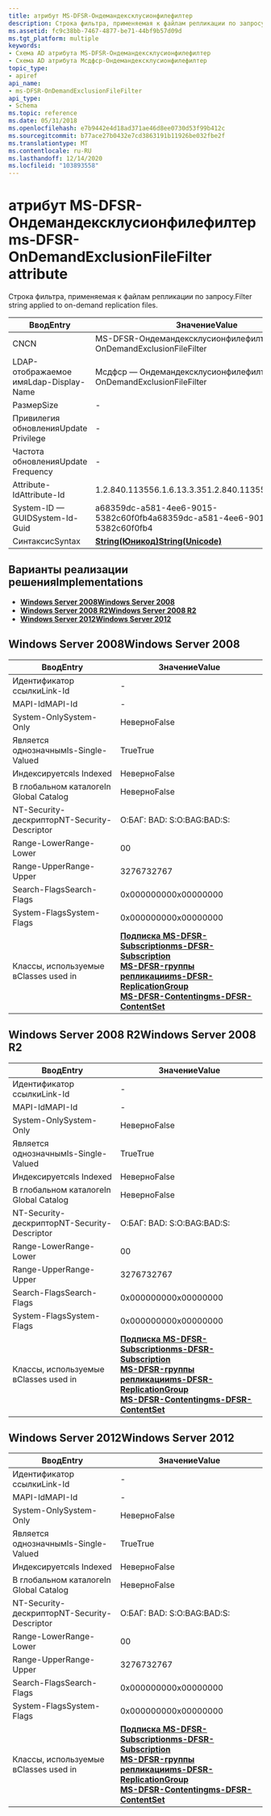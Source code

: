 ```yaml
---
title: атрибут MS-DFSR-Ондемандексклусионфилефилтер
description: Строка фильтра, применяемая к файлам репликации по запросу.
ms.assetid: fc9c38bb-7467-4877-be71-44bf9b57d09d
ms.tgt_platform: multiple
keywords:
- Схема AD атрибута MS-DFSR-Ондемандексклусионфилефилтер
- Схема AD атрибута Мсдфср-Ондемандексклусионфилефилтер
topic_type:
- apiref
api_name:
- ms-DFSR-OnDemandExclusionFileFilter
api_type:
- Schema
ms.topic: reference
ms.date: 05/31/2018
ms.openlocfilehash: e7b9442e4d18ad371ae46d8ee0730d53f99b412c
ms.sourcegitcommit: b77ace27b0432e7cd3863191b11926be032fbe2f
ms.translationtype: MT
ms.contentlocale: ru-RU
ms.lasthandoff: 12/14/2020
ms.locfileid: "103893558"
---
```

# <a name="ms-dfsr-ondemandexclusionfilefilter-attribute"></a><span data-ttu-id="05bd4-105">атрибут MS-DFSR-Ондемандексклусионфилефилтер</span><span class="sxs-lookup"><span data-stu-id="05bd4-105">ms-DFSR-OnDemandExclusionFileFilter attribute</span></span>

<span data-ttu-id="05bd4-106">Строка фильтра, применяемая к файлам репликации по запросу.</span><span class="sxs-lookup"><span data-stu-id="05bd4-106">Filter string applied to on-demand replication files.</span></span>



| <span data-ttu-id="05bd4-107">Ввод</span><span class="sxs-lookup"><span data-stu-id="05bd4-107">Entry</span></span> | <span data-ttu-id="05bd4-108">Значение</span><span class="sxs-lookup"><span data-stu-id="05bd4-108">Value</span></span> |
|-------------------|---------------------------------------------|
| <span data-ttu-id="05bd4-109">CN</span><span class="sxs-lookup"><span data-stu-id="05bd4-109">CN</span></span>                | <span data-ttu-id="05bd4-110">MS-DFSR-Ондемандексклусионфилефилтер</span><span class="sxs-lookup"><span data-stu-id="05bd4-110">ms-DFSR-OnDemandExclusionFileFilter</span></span>         |
| <span data-ttu-id="05bd4-111">LDAP-отображаемое имя</span><span class="sxs-lookup"><span data-stu-id="05bd4-111">Ldap-Display-Name</span></span> | <span data-ttu-id="05bd4-112">Мсдфср — Ондемандексклусионфилефилтер</span><span class="sxs-lookup"><span data-stu-id="05bd4-112">msDFSR-OnDemandExclusionFileFilter</span></span>          |
| <span data-ttu-id="05bd4-113">Размер</span><span class="sxs-lookup"><span data-stu-id="05bd4-113">Size</span></span>              | \-                                          |
| <span data-ttu-id="05bd4-114">Привилегия обновления</span><span class="sxs-lookup"><span data-stu-id="05bd4-114">Update Privilege</span></span>  | \-                                          |
| <span data-ttu-id="05bd4-115">Частота обновления</span><span class="sxs-lookup"><span data-stu-id="05bd4-115">Update Frequency</span></span>  | \-                                          |
| <span data-ttu-id="05bd4-116">Attribute-Id</span><span class="sxs-lookup"><span data-stu-id="05bd4-116">Attribute-Id</span></span>      | <span data-ttu-id="05bd4-117">1.2.840.113556.1.6.13.3.35</span><span class="sxs-lookup"><span data-stu-id="05bd4-117">1.2.840.113556.1.6.13.3.35</span></span>                  |
| <span data-ttu-id="05bd4-118">System-ID — GUID</span><span class="sxs-lookup"><span data-stu-id="05bd4-118">System-Id-Guid</span></span>    | <span data-ttu-id="05bd4-119">a68359dc-a581-4ee6-9015-5382c60f0fb4</span><span class="sxs-lookup"><span data-stu-id="05bd4-119">a68359dc-a581-4ee6-9015-5382c60f0fb4</span></span>        |
| <span data-ttu-id="05bd4-120">Синтаксис</span><span class="sxs-lookup"><span data-stu-id="05bd4-120">Syntax</span></span>            | [<span data-ttu-id="05bd4-121">**String(Юникод)**</span><span class="sxs-lookup"><span data-stu-id="05bd4-121">**String(Unicode)**</span></span>](s-string-unicode.md) |



## <a name="implementations"></a><span data-ttu-id="05bd4-122">Варианты реализации решения</span><span class="sxs-lookup"><span data-stu-id="05bd4-122">Implementations</span></span>

-   [<span data-ttu-id="05bd4-123">**Windows Server 2008**</span><span class="sxs-lookup"><span data-stu-id="05bd4-123">**Windows Server 2008**</span></span>](#windows-server-2008)
-   [<span data-ttu-id="05bd4-124">**Windows Server 2008 R2**</span><span class="sxs-lookup"><span data-stu-id="05bd4-124">**Windows Server 2008 R2**</span></span>](#windows-server-2008-r2)
-   [<span data-ttu-id="05bd4-125">**Windows Server 2012**</span><span class="sxs-lookup"><span data-stu-id="05bd4-125">**Windows Server 2012**</span></span>](#windows-server-2012)

## <a name="windows-server-2008"></a><span data-ttu-id="05bd4-126">Windows Server 2008</span><span class="sxs-lookup"><span data-stu-id="05bd4-126">Windows Server 2008</span></span>



| <span data-ttu-id="05bd4-127">Ввод</span><span class="sxs-lookup"><span data-stu-id="05bd4-127">Entry</span></span> | <span data-ttu-id="05bd4-128">Значение</span><span class="sxs-lookup"><span data-stu-id="05bd4-128">Value</span></span> |
|------------------------|--------------------------------------------------------------------------------------------------------------------------------------------------------------------------------------------------------|
| <span data-ttu-id="05bd4-129">Идентификатор ссылки</span><span class="sxs-lookup"><span data-stu-id="05bd4-129">Link-Id</span></span>                | \-                                                                                                                                                                                                     |
| <span data-ttu-id="05bd4-130">MAPI-Id</span><span class="sxs-lookup"><span data-stu-id="05bd4-130">MAPI-Id</span></span>                | \-                                                                                                                                                                                                     |
| <span data-ttu-id="05bd4-131">System-Only</span><span class="sxs-lookup"><span data-stu-id="05bd4-131">System-Only</span></span>            | <span data-ttu-id="05bd4-132">Неверно</span><span class="sxs-lookup"><span data-stu-id="05bd4-132">False</span></span>                                                                                                                                                                                                  |
| <span data-ttu-id="05bd4-133">Является однозначным</span><span class="sxs-lookup"><span data-stu-id="05bd4-133">Is-Single-Valued</span></span>       | <span data-ttu-id="05bd4-134">True</span><span class="sxs-lookup"><span data-stu-id="05bd4-134">True</span></span>                                                                                                                                                                                                   |
| <span data-ttu-id="05bd4-135">Индексируется</span><span class="sxs-lookup"><span data-stu-id="05bd4-135">Is Indexed</span></span>             | <span data-ttu-id="05bd4-136">Неверно</span><span class="sxs-lookup"><span data-stu-id="05bd4-136">False</span></span>                                                                                                                                                                                                  |
| <span data-ttu-id="05bd4-137">В глобальном каталоге</span><span class="sxs-lookup"><span data-stu-id="05bd4-137">In Global Catalog</span></span>      | <span data-ttu-id="05bd4-138">Неверно</span><span class="sxs-lookup"><span data-stu-id="05bd4-138">False</span></span>                                                                                                                                                                                                  |
| <span data-ttu-id="05bd4-139">NT-Security-дескриптор</span><span class="sxs-lookup"><span data-stu-id="05bd4-139">NT-Security-Descriptor</span></span> | <span data-ttu-id="05bd4-140">О:БАГ: BAD: S:</span><span class="sxs-lookup"><span data-stu-id="05bd4-140">O:BAG:BAD:S:</span></span>                                                                                                                                                                                           |
| <span data-ttu-id="05bd4-141">Range-Lower</span><span class="sxs-lookup"><span data-stu-id="05bd4-141">Range-Lower</span></span>            | <span data-ttu-id="05bd4-142">0</span><span class="sxs-lookup"><span data-stu-id="05bd4-142">0</span></span>                                                                                                                                                                                                      |
| <span data-ttu-id="05bd4-143">Range-Upper</span><span class="sxs-lookup"><span data-stu-id="05bd4-143">Range-Upper</span></span>            | <span data-ttu-id="05bd4-144">32767</span><span class="sxs-lookup"><span data-stu-id="05bd4-144">32767</span></span>                                                                                                                                                                                                  |
| <span data-ttu-id="05bd4-145">Search-Flags</span><span class="sxs-lookup"><span data-stu-id="05bd4-145">Search-Flags</span></span>           | <span data-ttu-id="05bd4-146">0x00000000</span><span class="sxs-lookup"><span data-stu-id="05bd4-146">0x00000000</span></span>                                                                                                                                                                                             |
| <span data-ttu-id="05bd4-147">System-Flags</span><span class="sxs-lookup"><span data-stu-id="05bd4-147">System-Flags</span></span>           | <span data-ttu-id="05bd4-148">0x00000000</span><span class="sxs-lookup"><span data-stu-id="05bd4-148">0x00000000</span></span>                                                                                                                                                                                             |
| <span data-ttu-id="05bd4-149">Классы, используемые в</span><span class="sxs-lookup"><span data-stu-id="05bd4-149">Classes used in</span></span>        | [<span data-ttu-id="05bd4-150">**Подписка MS-DFSR-Subscription**</span><span class="sxs-lookup"><span data-stu-id="05bd4-150">**ms-DFSR-Subscription**</span></span>](c-msdfsr-subscription.md)<br/> [<span data-ttu-id="05bd4-151">**MS-DFSR-группы репликации**</span><span class="sxs-lookup"><span data-stu-id="05bd4-151">**ms-DFSR-ReplicationGroup**</span></span>](c-msdfsr-replicationgroup.md)<br/> [<span data-ttu-id="05bd4-152">**MS-DFSR-Contenting**</span><span class="sxs-lookup"><span data-stu-id="05bd4-152">**ms-DFSR-ContentSet**</span></span>](c-msdfsr-contentset.md)<br/> |



## <a name="windows-server-2008-r2"></a><span data-ttu-id="05bd4-153">Windows Server 2008 R2</span><span class="sxs-lookup"><span data-stu-id="05bd4-153">Windows Server 2008 R2</span></span>



| <span data-ttu-id="05bd4-154">Ввод</span><span class="sxs-lookup"><span data-stu-id="05bd4-154">Entry</span></span> | <span data-ttu-id="05bd4-155">Значение</span><span class="sxs-lookup"><span data-stu-id="05bd4-155">Value</span></span> |
|------------------------|--------------------------------------------------------------------------------------------------------------------------------------------------------------------------------------------------------|
| <span data-ttu-id="05bd4-156">Идентификатор ссылки</span><span class="sxs-lookup"><span data-stu-id="05bd4-156">Link-Id</span></span>                | \-                                                                                                                                                                                                     |
| <span data-ttu-id="05bd4-157">MAPI-Id</span><span class="sxs-lookup"><span data-stu-id="05bd4-157">MAPI-Id</span></span>                | \-                                                                                                                                                                                                     |
| <span data-ttu-id="05bd4-158">System-Only</span><span class="sxs-lookup"><span data-stu-id="05bd4-158">System-Only</span></span>            | <span data-ttu-id="05bd4-159">Неверно</span><span class="sxs-lookup"><span data-stu-id="05bd4-159">False</span></span>                                                                                                                                                                                                  |
| <span data-ttu-id="05bd4-160">Является однозначным</span><span class="sxs-lookup"><span data-stu-id="05bd4-160">Is-Single-Valued</span></span>       | <span data-ttu-id="05bd4-161">True</span><span class="sxs-lookup"><span data-stu-id="05bd4-161">True</span></span>                                                                                                                                                                                                   |
| <span data-ttu-id="05bd4-162">Индексируется</span><span class="sxs-lookup"><span data-stu-id="05bd4-162">Is Indexed</span></span>             | <span data-ttu-id="05bd4-163">Неверно</span><span class="sxs-lookup"><span data-stu-id="05bd4-163">False</span></span>                                                                                                                                                                                                  |
| <span data-ttu-id="05bd4-164">В глобальном каталоге</span><span class="sxs-lookup"><span data-stu-id="05bd4-164">In Global Catalog</span></span>      | <span data-ttu-id="05bd4-165">Неверно</span><span class="sxs-lookup"><span data-stu-id="05bd4-165">False</span></span>                                                                                                                                                                                                  |
| <span data-ttu-id="05bd4-166">NT-Security-дескриптор</span><span class="sxs-lookup"><span data-stu-id="05bd4-166">NT-Security-Descriptor</span></span> | <span data-ttu-id="05bd4-167">О:БАГ: BAD: S:</span><span class="sxs-lookup"><span data-stu-id="05bd4-167">O:BAG:BAD:S:</span></span>                                                                                                                                                                                           |
| <span data-ttu-id="05bd4-168">Range-Lower</span><span class="sxs-lookup"><span data-stu-id="05bd4-168">Range-Lower</span></span>            | <span data-ttu-id="05bd4-169">0</span><span class="sxs-lookup"><span data-stu-id="05bd4-169">0</span></span>                                                                                                                                                                                                      |
| <span data-ttu-id="05bd4-170">Range-Upper</span><span class="sxs-lookup"><span data-stu-id="05bd4-170">Range-Upper</span></span>            | <span data-ttu-id="05bd4-171">32767</span><span class="sxs-lookup"><span data-stu-id="05bd4-171">32767</span></span>                                                                                                                                                                                                  |
| <span data-ttu-id="05bd4-172">Search-Flags</span><span class="sxs-lookup"><span data-stu-id="05bd4-172">Search-Flags</span></span>           | <span data-ttu-id="05bd4-173">0x00000000</span><span class="sxs-lookup"><span data-stu-id="05bd4-173">0x00000000</span></span>                                                                                                                                                                                             |
| <span data-ttu-id="05bd4-174">System-Flags</span><span class="sxs-lookup"><span data-stu-id="05bd4-174">System-Flags</span></span>           | <span data-ttu-id="05bd4-175">0x00000000</span><span class="sxs-lookup"><span data-stu-id="05bd4-175">0x00000000</span></span>                                                                                                                                                                                             |
| <span data-ttu-id="05bd4-176">Классы, используемые в</span><span class="sxs-lookup"><span data-stu-id="05bd4-176">Classes used in</span></span>        | [<span data-ttu-id="05bd4-177">**Подписка MS-DFSR-Subscription**</span><span class="sxs-lookup"><span data-stu-id="05bd4-177">**ms-DFSR-Subscription**</span></span>](c-msdfsr-subscription.md)<br/> [<span data-ttu-id="05bd4-178">**MS-DFSR-группы репликации**</span><span class="sxs-lookup"><span data-stu-id="05bd4-178">**ms-DFSR-ReplicationGroup**</span></span>](c-msdfsr-replicationgroup.md)<br/> [<span data-ttu-id="05bd4-179">**MS-DFSR-Contenting**</span><span class="sxs-lookup"><span data-stu-id="05bd4-179">**ms-DFSR-ContentSet**</span></span>](c-msdfsr-contentset.md)<br/> |



## <a name="windows-server-2012"></a><span data-ttu-id="05bd4-180">Windows Server 2012</span><span class="sxs-lookup"><span data-stu-id="05bd4-180">Windows Server 2012</span></span>



| <span data-ttu-id="05bd4-181">Ввод</span><span class="sxs-lookup"><span data-stu-id="05bd4-181">Entry</span></span> | <span data-ttu-id="05bd4-182">Значение</span><span class="sxs-lookup"><span data-stu-id="05bd4-182">Value</span></span> |
|------------------------|--------------------------------------------------------------------------------------------------------------------------------------------------------------------------------------------------------|
| <span data-ttu-id="05bd4-183">Идентификатор ссылки</span><span class="sxs-lookup"><span data-stu-id="05bd4-183">Link-Id</span></span>                | \-                                                                                                                                                                                                     |
| <span data-ttu-id="05bd4-184">MAPI-Id</span><span class="sxs-lookup"><span data-stu-id="05bd4-184">MAPI-Id</span></span>                | \-                                                                                                                                                                                                     |
| <span data-ttu-id="05bd4-185">System-Only</span><span class="sxs-lookup"><span data-stu-id="05bd4-185">System-Only</span></span>            | <span data-ttu-id="05bd4-186">Неверно</span><span class="sxs-lookup"><span data-stu-id="05bd4-186">False</span></span>                                                                                                                                                                                                  |
| <span data-ttu-id="05bd4-187">Является однозначным</span><span class="sxs-lookup"><span data-stu-id="05bd4-187">Is-Single-Valued</span></span>       | <span data-ttu-id="05bd4-188">True</span><span class="sxs-lookup"><span data-stu-id="05bd4-188">True</span></span>                                                                                                                                                                                                   |
| <span data-ttu-id="05bd4-189">Индексируется</span><span class="sxs-lookup"><span data-stu-id="05bd4-189">Is Indexed</span></span>             | <span data-ttu-id="05bd4-190">Неверно</span><span class="sxs-lookup"><span data-stu-id="05bd4-190">False</span></span>                                                                                                                                                                                                  |
| <span data-ttu-id="05bd4-191">В глобальном каталоге</span><span class="sxs-lookup"><span data-stu-id="05bd4-191">In Global Catalog</span></span>      | <span data-ttu-id="05bd4-192">Неверно</span><span class="sxs-lookup"><span data-stu-id="05bd4-192">False</span></span>                                                                                                                                                                                                  |
| <span data-ttu-id="05bd4-193">NT-Security-дескриптор</span><span class="sxs-lookup"><span data-stu-id="05bd4-193">NT-Security-Descriptor</span></span> | <span data-ttu-id="05bd4-194">О:БАГ: BAD: S:</span><span class="sxs-lookup"><span data-stu-id="05bd4-194">O:BAG:BAD:S:</span></span>                                                                                                                                                                                           |
| <span data-ttu-id="05bd4-195">Range-Lower</span><span class="sxs-lookup"><span data-stu-id="05bd4-195">Range-Lower</span></span>            | <span data-ttu-id="05bd4-196">0</span><span class="sxs-lookup"><span data-stu-id="05bd4-196">0</span></span>                                                                                                                                                                                                      |
| <span data-ttu-id="05bd4-197">Range-Upper</span><span class="sxs-lookup"><span data-stu-id="05bd4-197">Range-Upper</span></span>            | <span data-ttu-id="05bd4-198">32767</span><span class="sxs-lookup"><span data-stu-id="05bd4-198">32767</span></span>                                                                                                                                                                                                  |
| <span data-ttu-id="05bd4-199">Search-Flags</span><span class="sxs-lookup"><span data-stu-id="05bd4-199">Search-Flags</span></span>           | <span data-ttu-id="05bd4-200">0x00000000</span><span class="sxs-lookup"><span data-stu-id="05bd4-200">0x00000000</span></span>                                                                                                                                                                                             |
| <span data-ttu-id="05bd4-201">System-Flags</span><span class="sxs-lookup"><span data-stu-id="05bd4-201">System-Flags</span></span>           | <span data-ttu-id="05bd4-202">0x00000000</span><span class="sxs-lookup"><span data-stu-id="05bd4-202">0x00000000</span></span>                                                                                                                                                                                             |
| <span data-ttu-id="05bd4-203">Классы, используемые в</span><span class="sxs-lookup"><span data-stu-id="05bd4-203">Classes used in</span></span>        | [<span data-ttu-id="05bd4-204">**Подписка MS-DFSR-Subscription**</span><span class="sxs-lookup"><span data-stu-id="05bd4-204">**ms-DFSR-Subscription**</span></span>](c-msdfsr-subscription.md)<br/> [<span data-ttu-id="05bd4-205">**MS-DFSR-группы репликации**</span><span class="sxs-lookup"><span data-stu-id="05bd4-205">**ms-DFSR-ReplicationGroup**</span></span>](c-msdfsr-replicationgroup.md)<br/> [<span data-ttu-id="05bd4-206">**MS-DFSR-Contenting**</span><span class="sxs-lookup"><span data-stu-id="05bd4-206">**ms-DFSR-ContentSet**</span></span>](c-msdfsr-contentset.md)<br/> |



 

 





